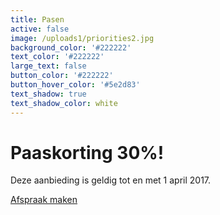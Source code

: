 ```yaml
---
title: Pasen
active: false
image: /uploads1/priorities2.jpg
background_color: '#222222'
text_color: '#222222'
large_text: false
button_color: '#222222'
button_hover_color: '#5e2d83'
text_shadow: true
text_shadow_color: white
---
```


# Paaskorting 30%!

Deze aanbieding is geldig tot en met 1 april 2017.

[Afspraak maken](/contact/)